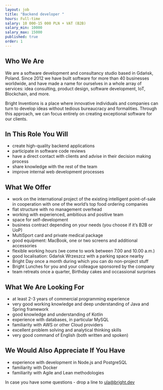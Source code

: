 ```yaml
---
layout: job
title: "Backend developer "
hours: Full-time
salary: 10 000-15 000 PLN + VAT (B2B)
salary_min: 10000
salary_max: 15000
published: true
order: 1
---
```

## Who We Are

We are a software development and consultancy studio based in Gdańsk, Poland. Since 2012 we have built software for more than 40 businesses worldwide, and have made a name for ourselves in a whole array of services: idea consulting, product design, software development, IoT, Blockchain, and more.

Bright Inventions is a place where innovative individuals and companies can turn to develop ideas without tedious bureaucracy and formalities. Through this approach, we can focus entirely on creating exceptional software for our clients.

## In This Role You Will

* create high-quality backend applications
* participate in software code reviews
* have a direct contact with clients and advise in their decision making process
* share knowledge with the rest of the team
* improve internal web development processes

## What We Offer

* work on the international project of the existing intelligent point-of-sale in cooperation with one of the world’s top food ordering companies
* flat structure with no management overhead
* working with experienced, ambitious and positive team
* space for self-development
* business contract depending on your needs (you choose if it’s B2B or UoP)
* MultiSport card and private medical package
* good equipment: MacBook, one or two screens and additional accessories
* flexible working hours (we come to work between 7.00 and 10.00 a.m.)
* good localisation: Gdańsk Wrzeszcz with a parking space nearby
* Bright Day once a month during which you can do non-project stuff
* Bright Lunches for you and your colleague sponsored by the company
* team retreats once a quarter, Birthday cakes and occassional surprises

## What We Are Looking For

* at least 2-3 years of commercial programming experience
* very good working knowledge and deep understanding of Java and Spring framework
* good knowledge and understanding of Kotlin
* experience with databases, in particular MySQL
* familiarity with AWS or other Cloud providers
* excellent problem solving and analytical thinking skills
* very good command of English (both written and spoken)

## We Would Also Appreciate If You Have

* experience with development in Node.js and PostgreSQL
* familiarity with Docker
* familiarity with Agile and Lean methodologies

In case you have some questions - drop a line to ula@bright.dev